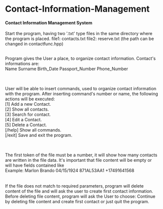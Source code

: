 # Contact-Information-Management
<h4>Contact Information Management System</h4>


Start the program, having two '.txt' type files in the same directory where the program is placed.
file1: contacts.txt
file2: reserve.txt
(the path can be changed in contactfunc.hpp)
<br></br>

Program gives the User a place, to organize contact information.
Contact's informations are: <br>Name    Surname     Birth_Date    Passport_Number    Phone_Number</br>
<br></br>

User will be able to insert commands, used to organize contact information with the program.
After inserting command's number or name, the following actions will be executed:
<br>[1] Add a new Contact.</br>
[2] Show all contacts.
<br>[3] Search for contact.</br>
[4] Edit a Contact.
<br>[5] Delete a Contact.</br>
[/help] Show all commands.
<br>[/exit] Save and exit the program.</br>
<br></br>

The first token of the file must be a number, it will show how many contacts are written in the file data.
It's important that file content will be empty or will have fields contained like <br>Example:  Marlon  Brando  04/15/1924  871AL53AA1  +17491641568</br>
<br></br>
If the file does not match to required parameters, program will delete content of the file and will ask the user to create first contact information.
Before deleting file content, program will ask the User to choose: Continue by deleting file content and create first contact or just quit the program.
<br></br>


